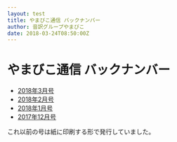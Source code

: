 ```yaml
---
layout: test
title: やまびこ通信 バックナンバー
author: 音訳グループやまびこ
date: 2018-03-24T08:50:00Z
---
```


# やまびこ通信 バックナンバー
- [2018年3月号](tusin201803.html)
- [2018年2月号](tusin201802.html)
- [2018年1月号](tusin201801.html)
- [2017年12月号](tusin201712.html)

これ以前の号は紙に印刷する形で発行していました。


